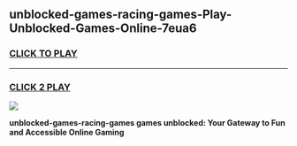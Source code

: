 
## unblocked-games-racing-games-Play-Unblocked-Games-Online-7eua6
<h3>
<a href="https://premium76.site?title=unblocked-games-racing-games&ref=25A">CLICK TO PLAY</a></h3>
<hr>

<h3>
<a href="https://premium76.site?title=unblocked-games-racing-games&ref=25A">CLICK 2 PLAY</a>
  
</h3>

<a href="https://premium76.site?title=unblocked-games-racing-games&ref=25A"><img src="https://clearcache.store/games.png"></a>


**unblocked-games-racing-games games unblocked: Your Gateway to Fun and Accessible Online Gaming**
